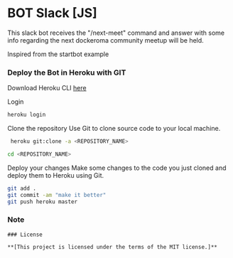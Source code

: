 # BOT Slack [JS]

This slack bot receives the "/next-meet" command and answer with some info regarding the next dockeroma community meetup will be held.

Inspired from the startbot example

### Deploy the Bot in Heroku with GIT

Download Heroku CLI [here](https://devcenter.heroku.com/articles/heroku-cli)

Login
```sh
heroku login
```
Clone the repository
Use Git to clone source code to your local machine.
```sh
 heroku git:clone -a <REPOSITORY_NAME>
```

```sh
cd <REPOSITORY_NAME>
```

Deploy your changes
Make some changes to the code you just cloned and deploy them to Heroku using Git.

```sh
git add .
git commit -am "make it better"
git push heroku master
```


### Note

```
### License

**[This project is licensed under the terms of the MIT license.]**
